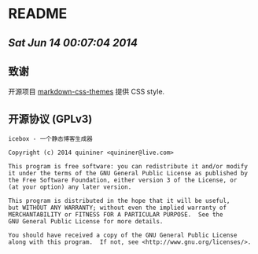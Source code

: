 # README
## *Sat Jun 14 00:07:04 2014*

致谢
----

开源项目 [markdown-css-themes](http://jasonm23.github.com/markdown-css-themes/index.html) 提供 CSS style.

开源协议 (GPLv3)
----------------

    icebox - 一个静态博客生成器

    Copyright (c) 2014 quininer <quininer@live.com>

    This program is free software: you can redistribute it and/or modify
    it under the terms of the GNU General Public License as published by
    the Free Software Foundation, either version 3 of the License, or
    (at your option) any later version.

    This program is distributed in the hope that it will be useful,
    but WITHOUT ANY WARRANTY; without even the implied warranty of
    MERCHANTABILITY or FITNESS FOR A PARTICULAR PURPOSE.  See the
    GNU General Public License for more details.

    You should have received a copy of the GNU General Public License
    along with this program.  If not, see <http://www.gnu.org/licenses/>.
